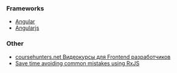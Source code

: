 ### Frameworks
* [Angular](https://github.com/Alexzaplitniy/1TeamLibrary/blob/master/angular/README.md)
* [Angularjs](https://github.com/Alexzaplitniy/1TeamLibrary/tree/master/angularjs)

### Other
* [coursehunters.net Видеокурсы для Frontend разработчиков](https://coursehunters.net/frontend)
* [Save time avoiding common mistakes using RxJS](https://egghead.io/lessons/rxjs-convert-rxjs-subjects-to-observables)
